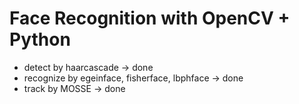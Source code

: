 # Face Recognition with OpenCV + Python 
* detect by haarcascade -> done
* recognize by egeinface, fisherface, lbphface -> done
* track by MOSSE -> done
